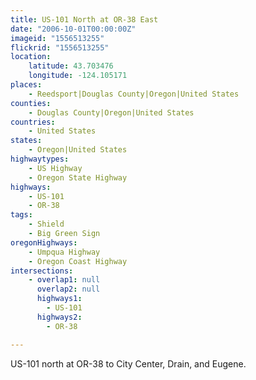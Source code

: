 ```yaml
---
title: US-101 North at OR-38 East
date: "2006-10-01T00:00:00Z"
imageid: "1556513255"
flickrid: "1556513255"
location:
    latitude: 43.703476
    longitude: -124.105171
places:
    - Reedsport|Douglas County|Oregon|United States
counties:
    - Douglas County|Oregon|United States
countries:
    - United States
states:
    - Oregon|United States
highwaytypes:
    - US Highway
    - Oregon State Highway
highways:
    - US-101
    - OR-38
tags:
    - Shield
    - Big Green Sign
oregonHighways:
    - Umpqua Highway
    - Oregon Coast Highway
intersections:
    - overlap1: null
      overlap2: null
      highways1:
        - US-101
      highways2:
        - OR-38

---
```

US-101 north at OR-38 to City Center, Drain, and Eugene.